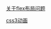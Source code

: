 [关于flex布局问题](http://www.ruanyifeng.com/blog/2015/07/flex-examples.html)

[css3动画](https://www.cnblogs.com/shenfangfang/p/5713564.html)